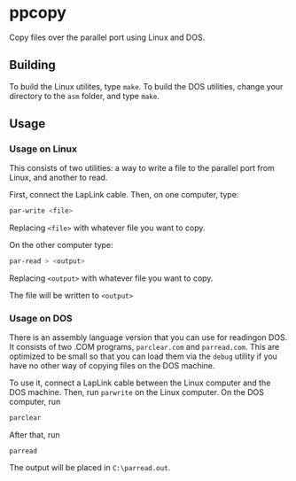# ppcopy

Copy files over the parallel port using Linux and DOS.

## Building

To build the Linux utilites, type `make`. To build the DOS utilities, change
your directory to the `asm` folder, and type `make`.

## Usage

### Usage on Linux

This consists of two utilities: a way to write a file to the parallel port from
Linux, and another to read.

First, connect the LapLink cable. Then, on one computer, type:

```sh
par-write <file>
```

Replacing `<file>` with whatever file you want to copy.

On the other computer type:

```sh
par-read > <output>
```

Replacing `<output>` with whatever file you want to copy.

The file will be written to `<output>`

### Usage on DOS

There is an assembly language version that you can use for readingon DOS. It consists
of two .COM programs, `parclear.com` and `parread.com`. This are optimized
to be small so that you can load them via the `debug` utility if you have
no other way of copying files on the DOS machine.

To use it, connect a LapLink cable between the Linux computer and the DOS
machine. Then, run `parwrite` on the Linux computer. On the DOS computer,
run 

```cmd
parclear
```

After that, run

```
parread
```

The output will be placed in `C:\parread.out`.
